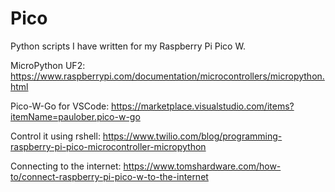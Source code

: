 # Pico

Python scripts I have written for my Raspberry Pi Pico W.

MicroPython UF2: https://www.raspberrypi.com/documentation/microcontrollers/micropython.html

Pico-W-Go for VSCode: https://marketplace.visualstudio.com/items?itemName=paulober.pico-w-go

Control it using rshell: https://www.twilio.com/blog/programming-raspberry-pi-pico-microcontroller-micropython

Connecting to the internet: https://www.tomshardware.com/how-to/connect-raspberry-pi-pico-w-to-the-internet
